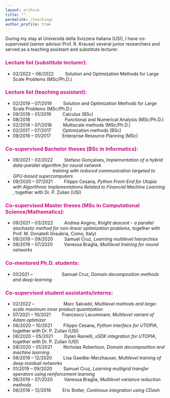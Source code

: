 ```yaml
---
layout: archive
title: ""
permalink: /teaching/
author_profile: true
---
```


During my stay at Università della Svizzera italiana (USI), I have co-supervised (senior advisor Prof. R. Krause) several junior researchers and served as a teaching assistant and substitute lecturer. 


### <span style="color:rgb(199, 21, 133)"> Lecture list (substitute lecturer):</span>
* 02/2022 – 06/2022 &emsp;&emsp; Solution and Optimization Methods for Large Scale Problems (MSc/Ph.D.)


### <span style="color:rgb(199, 21, 133)"> Lecture list (teaching assistant):</span>
* 02/2019 – 07/2019 &emsp;&emsp; Solution and Optimization Methods for Large Scale Problems (MSc/Ph.D.)
* 09/2018 – 01/2019 &emsp;&emsp; Calculus (BSc)
* 08/2018 	&emsp;&emsp;&emsp;&emsp;&emsp;&emsp;&emsp;&nbsp; Functional and Numerical Analysis (MSc/Ph.D.)
* 02/2018 – 07/2018 &emsp;&emsp; Multiscale methods (MSc/Ph.D.)
* 02/2017 – 07/2017 &emsp;&emsp; Optimization methods (BSc)
* 09/2016 – 01/2017 &emsp;&emsp; Enterprise Resource Planning (MSc)



### <span style="color:rgb(199, 21, 133)"> Co-supervised Bachelor theses (BSc in Informatics):</span>
* 09/2021 – 02/2022 &emsp;&emsp; Stefano Gonçalves,  <em>Implementation of a hybrid data-parallel algorithm for neural network<br />
&emsp; &emsp; &emsp; &emsp; &emsp; &emsp; &emsp; training with reduced communication targeted to GPU-based supercomputers </em>
* 09/2020 – 07/2021 &emsp;&emsp; Filippo Cesana,  <em>Python Front-End for Utopia with Algorithmic Implementations Related to Financial Machine Learning </em>, together with Dr. P. Zulian (USI)


### <span style="color:rgb(199, 21, 133)"> Co-supervised Master theses (MSc in Computational Science/Mathematics):</span>
* 09/2021 – 03/2022 &emsp;&emsp; Andrea Angino, <em>Knight descent - a parallel stochastic method for non-linear optimization problems</em>, together with Prof. M. Donatelli (Insubria, Como, Italy)
* 09/2019 – 09/2020 &emsp;&emsp; Samuel Cruz, <em>Learning multilevel hierarchies</em>
* 09/2019 – 07/2020 &emsp;&emsp; Vanessa Braglia, <em>Multilevel training for neural networks</em>


### <span style="color:rgb(199, 21, 133)"> Co-mentored Ph.D. students:</span>
* 01/2021 – &emsp;&emsp;&emsp;&emsp;&emsp;&emsp; Samuel Cruz, <em>Domain decomposition methods and deep-learning</em>



### <span style="color:rgb(199, 21, 133)"> Co-supervised student assistants/interns:</span>
* 02/2022 – &emsp;&emsp;&emsp;&emsp;&emsp;&emsp; Marc Salvadó, <em>Multilevel methods and large-scale maximum inner product quantization</em>
* 07/2021 – 10/2021 &emsp;&emsp; Francesco Lacommare, <em>Multilevel variant of Adam optimizer</em>
* 06/2020 – 10/2021 &emsp;&emsp; Filippo Cesana, <em>Python interface for UTOPIA</em>, together with Dr. P. Zulian (USI)
* 06/2020 – 05/2021 &emsp;&emsp; Dylan Ramelli, <em>xSDK integration for UTOPIA</em>, together with Dr. P. Zulian (USI)
* 08/2020 – 01/2021 &emsp;&emsp; Nicholas Robertson, <em>Domain decomposition and machine learning</em>
* 06/2019 – 12/2020 &emsp;&emsp; Lisa Gaedke-Merzhauser, <em>Multilevel training of deep residual networks</em>
* 01/2019 – 09/2020 &emsp;&emsp; Samuel Cruz, <em>Learning multigrid transfer operators using reinforcement learning</em>
* 06/2019 – 07/2020 &emsp;&emsp; Vanessa Braglia, <em>Multilevel variance reduction methods</em>
* 06/2016 – 12/2016 &emsp;&emsp; Eric Botter, <em>Continous integration using CDash</em>














